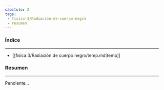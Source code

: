 ```yaml
---
capitulo: 2
tags: 
 - fisica-3/Radiación-de-cuerpo-negro
 - resumen
---
```

### Índice
---
 * [[fisica 3/Radiación de cuerpo negro/temp.md|temp]]

### Resumen
---
Pendiente...